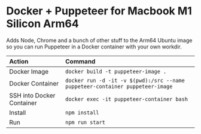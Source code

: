 # Docker + Puppeteer for Macbook M1 Silicon Arm64

Adds Node, Chrome and a bunch of other stuff to the Arm64 Ubuntu image so you can run Puppeteer in a Docker container with your own workdir.

Action | Command
:--- | :---
Docker Image | `docker build -t puppeteer-image .`
Docker Container | `docker run -d -it -v $(pwd):/src --name puppeteer-container puppeteer-image`
SSH into Docker Container | `docker exec -it puppeteer-container bash`
Install | `npm install`
Run | `npm run start`

